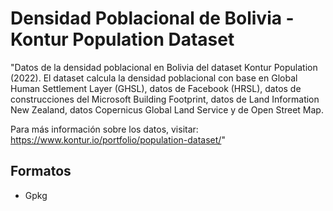 # Densidad Poblacional de Bolivia - Kontur Population Dataset

"Datos de la densidad poblacional en Bolivia del dataset Kontur Population (2022). El dataset calcula la densidad poblacional con base en Global Human Settlement Layer (GHSL), datos de Facebook (HRSL), datos de construcciones del Microsoft Building Footprint, datos de Land Information New Zealand, datos Copernicus Global Land Service y de Open Street Map.

Para más información sobre los datos, visitar: https://www.kontur.io/portfolio/population-dataset/"

## Formatos
- Gpkg